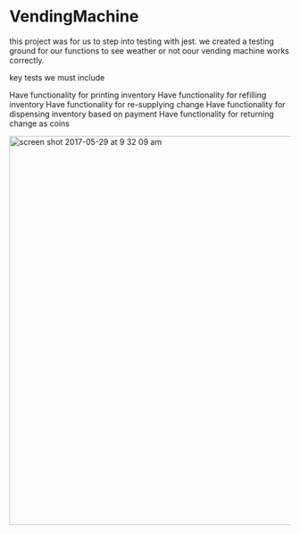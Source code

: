 # VendingMachine

this project was for us to step into testing with jest. 
we created a testing ground for our functions to see weather or not oour vending machine works correctly. 

key tests we must include

Have functionality for printing inventory
Have functionality for refilling inventory
Have functionality for re-supplying change
Have functionality for dispensing inventory based on payment
Have functionality for returning change as coins

<img width="696" alt="screen shot 2017-05-29 at 9 32 09 am" src="https://cloud.githubusercontent.com/assets/24995518/26556846/d4871bb4-4451-11e7-9a7a-84b55fd951f7.png">
